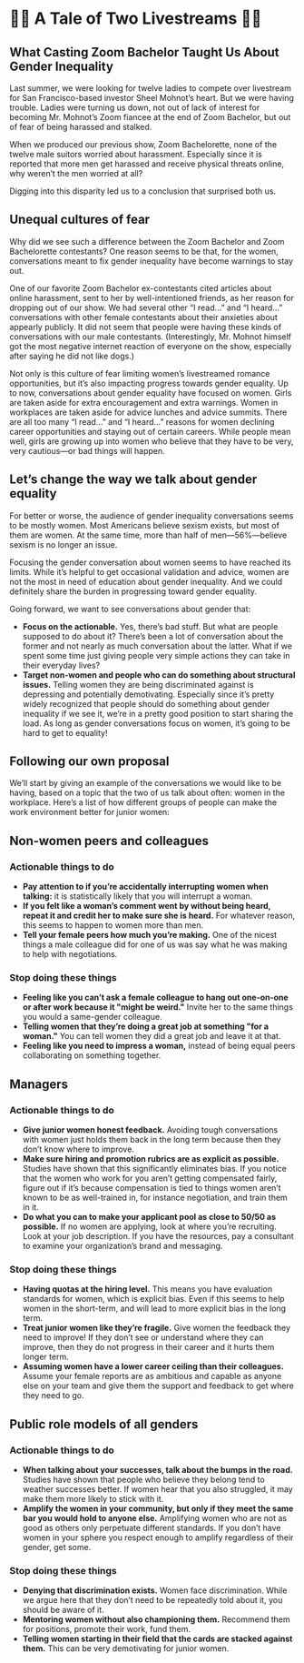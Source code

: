 # 👸🏻 A Tale of Two Livestreams 🤴🏾
## What Casting Zoom Bachelor Taught Us About Gender Inequality

Last summer, we were looking for twelve ladies to compete over livestream for San Francisco-based investor Sheel Mohnot’s heart. But we were having trouble. Ladies were turning us down, not out of lack of interest for becoming Mr. Mohnot’s Zoom fiancee at the end of Zoom Bachelor, but out of fear of being harassed and stalked.

When we produced our previous show, Zoom Bachelorette, none of the twelve male suitors worried about harassment. Especially since it is reported that more men get harassed and receive physical threats online, why weren’t the men worried at all?

Digging into this disparity led us to a conclusion that surprised both us.

## Unequal cultures of fear
Why did we see such a difference between the Zoom Bachelor and Zoom Bachelorette contestants? One reason seems to be that, for the women, conversations meant to fix gender inequality have become warnings to stay out.

One of our favorite Zoom Bachelor ex-contestants cited articles about online harassment, sent to her by well-intentioned friends, as her reason for dropping out of our show. We had several other “I read…” and “I heard…” conversations with other female contestants about their anxieties about appearly publicly. It did not seem that people were having these kinds of conversations with our male contestants. (Interestingly, Mr. Mohnot himself got the most negative internet reaction of everyone on the show, especially after saying he did not like dogs.)

Not only is this culture of fear limiting women’s livestreamed romance opportunities, but it’s also impacting progress towards gender equality. Up to now, conversations about gender equality have focused on women. Girls are taken aside for extra encouragement and extra warnings. Women in workplaces are taken aside for advice lunches and advice summits. There are all too many “I read…” and “I heard…” reasons for women declining career opportunities and staying out of certain careers. While people mean well, girls are growing up into women who believe that they have to be very, very cautious—or bad things will happen.

## Let’s change the way we talk about gender equality
For better or worse, the audience of gender inequality conversations seems to be mostly women. Most Americans believe sexism exists, but most of them are women. At the same time, more than half of men—56%—believe sexism is no longer an issue.

Focusing the gender conversation about women seems to have reached its limits. While it’s helpful to get occasional validation and advice, women are not the most in need of education about gender inequality. And we could definitely share the burden in progressing toward gender equality.

Going forward, we want to see conversations about gender that:
* **Focus on the actionable.** Yes, there’s bad stuff. But what are people supposed to do about it? There’s been a lot of conversation about the former and not nearly as much conversation about the latter. What if we spent some time just giving people very simple actions they can take in their everyday lives?
* **Target non-women and people who can do something about structural issues.** Telling women they are being discriminated against is depressing and potentially demotivating. Especially since it’s pretty widely recognized that people should do something about gender inequality if we see it, we’re in a pretty good position to start sharing the load.
As long as gender conversations focus on women, it’s going to be hard to get to equality!

## Following our own proposal
We’ll start by giving an example of the conversations we would like to be having, based on a topic that the two of us talk about often: women in the workplace. Here’s a list of how different groups of people can make the work environment better for junior women:


## Non-women peers and colleagues
### Actionable things to do
* **Pay attention to if you’re accidentally interrupting women when talking:** it is statistically likely that you will interrupt a woman.
* **If you felt like a woman’s comment went by without being heard, repeat it and credit her to make sure she is heard.** For whatever reason, this seems to happen to women more than men.
* **Tell your female peers how much you’re making.** One of the nicest things a male colleague did for one of us was say what he was making to help with negotiations.
### Stop doing these things
* **Feeling like you can’t ask a female colleague to hang out one-on-one or after work because it "might be weird."** Invite her to the same things you would a same-gender colleague.
* **Telling women that they’re doing a great job at something "for a woman."** You can tell women they did a great job and leave it at that.
* **Feeling like you need to impress a woman,** instead of being equal peers collaborating on something together.

## Managers
### Actionable things to do
* **Give junior women honest feedback.** Avoiding tough conversations with women just holds them back in the long term because then they don’t know where to improve.
* **Make sure hiring and promotion rubrics are as explicit as possible.** Studies have shown that this significantly eliminates bias. If you notice that the women who work for you aren’t getting compensated fairly, figure out if it’s because compensation is tied to things women aren’t known to be as well-trained in, for instance negotiation, and train them in it.
* **Do what you can to make your applicant pool as close to 50/50 as possible.** If no women are applying, look at where you’re recruiting. Look at your job description. If you have the resources, pay a consultant to examine your organization’s brand and messaging.

### Stop doing these things
* **Having quotas at the hiring level.** This means you have evaluation standards for women, which is explicit bias. Even if this seems to help women in the short-term, and will lead to more explicit bias in the long term.
* **Treat junior women like they’re fragile.** Give women the feedback they need to improve! If they don’t see or understand where they can improve, then they do not progress in their career and it hurts them longer term.
* **Assuming women have a lower career ceiling than their colleagues.** Assume your female reports are as ambitious and capable as anyone else on your team and give them the support and feedback to get where they need to go.

## Public role models of all genders
### Actionable things to do
* **When talking about your successes, talk about the bumps in the road.** Studies have shown that people who believe they belong tend to weather successes better. If women hear that you also struggled, it may make them more likely to stick with it.
* **Amplify the women in your community, but only if they meet the same bar you would hold to anyone else.** Amplifying women who are not as good as others only perpetuate different standards. If you don’t have women in your sphere you respect enough to amplify regardless of their gender, get some.

### Stop doing these things
* **Denying that discrimination exists.** Women face discrimination. While we argue here that they don’t need to be repeatedly told about it, you should be aware of it.
* **Mentoring women without also championing them.** Recommend them for positions, promote their work, fund them.
* **Telling women starting in their field that the cards are stacked against them.** This can be very demotivating for junior women.
